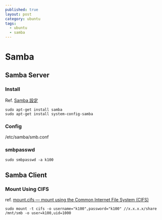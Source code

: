 ```yaml
---
published: true
layout: post
category: ubuntu
tags: 
  - ubuntu
  - samba
---
```


# Samba

## Samba Server

### Install

Ref. [Samba 設定](http://maxron.blogspot.tw/2010/11/linux-ubuntu-1004-samba.html)

    sudo apt-get install samba
    sudo apt-get install system-config-samba

### Config

/etc/samba/smb.conf

### smbpasswd

    sudo smbpasswd -a k100
    
## Samba Client

### Mount Using CIFS
ref. [mount.cifs — mount using the Common Internet File System (CIFS)](https://www.samba.org/samba/docs/man/manpages-3/mount.cifs.8.html)

    sudo mount -t cifs -o username="k100",password="k100" //x.x.x.x/share /mnt/smb -o user=k100,uid=1000
    